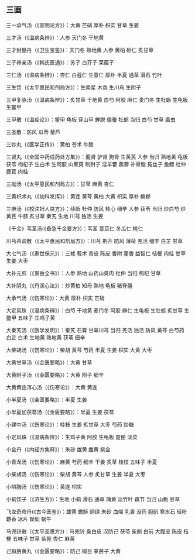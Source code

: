 ## 三画

三一承气汤（《宣明论方》）：大黄 芒硝 厚朴 枳实 甘草 生姜

三才汤（《温病条辨》）：人参 天门冬 干地黄

三才封髓丹（《卫生宝鉴》)：天门冬 熟地黄 人参 黄柏 砂仁 炙甘草

三子养亲汤（《韩氏医通》）：苏子 白芥子 莱菔子

三仁汤（《温病条辨》）：杏仁 白蔻仁 生薏仁 厚朴 半夏  通草 滑石 竹叶

三生饮（《太平惠民和剂局方》）：生南星 木香 生川乌 生附子

三甲复脉汤（《温病条辨》）：炙甘草 干地黄 白芍 阿胶 麻仁 麦门冬 生牡蛎 生龟板 生鳖甲

三甲散（《温疫论》）：鳖甲 龟板 穿山甲 蝉脱 僵蚕 牡蛎 当归 白芍 甘草 䗪虫

三圣散：防风 瓜蒂 藜芦

三妙丸（《医学正传》）：黄柏 苍术 牛膝

三肾丸（《全国中药成药处方集》）：鹿肾 驴肾 狗肾 生黄芪 人参 当归 熟地黄 龟板 茯苓 枸杞子 生白术 生阿胶 山茱萸 制附子 淫羊藿 蒺藜 补骨脂 菟丝子 鱼鳔 杜仲 鹿茸 肉桂

三拗汤（《太平恵民和剂局方》）：甘草 麻黄  杏仁

三黄枳术丸（《幼科发挥》）：黄连 黄芩 黄柏 大黄 枳实 厚朴 槟榔

三痹汤（《校注妇人良方》）：续断 杜仲 防风 桂心 细辛 人参 茯苓 当归 炒白芍 炒黄芪 牛膝 炙甘草 秦艽 生地 川芎 独活 生姜

《千金》苇茎汤(《备急千金要方》）：苇茎 薏苡仁 冬瓜仁 桃仁

川芎茶调散（《太平惠民和剂局方》）：川芎 荆芥 防风 薄荷 羌活 细辛 白芷 甘草

大七气汤（《寿世保元》）：三棱 莪术 青皮 陈皮 香附 藿香 益智仁 桔梗 肉桂 甘草 生姜 大枣

大补元煎（《景岳全书》）：人参 熟地 山药山萸肉 杜仲 当归 枸杞 甘草

大补阴丸（《丹溪心法》）：炒黄柏 知母 熟地 龟板 猪脊髓

大承气汤（《伤寒论》)：大黄 厚朴 枳实 芒硝

大定风珠（《温病条辨》）：白芍 干地黄 麦门冬 阿胶 麻仁 生龟板 生牡蛎 炙甘草 生鳖甲 五味子 生鸡子黄

大秦艽汤（《医学发明》）：秦艽 石膏 甘草川芎 当归 羌活 独活 防风 黄芩 白芍药 白芷 白术 生地黄 熟地黄 茯苓 细辛

大柴胡汤（《伤寒论》）：柴胡 黄芩 芍药 半夏 生姜 枳实 大黄 大枣

大黄甘草汤（《金匮要略》）：大黄 甘草

大黄附子汤（《金匮要略》）：大黄 附子 细辛

大黄黄连泻心汤（《伤寒论》）：大黄 黄连

小半夏汤（《金匮要略》）：半夏 生姜

小半夏加茯苓汤（《金匮要略》）：半夏 生姜  茯苓

小建中汤（《伤寒论》）：桂枝 生姜 炙甘草  大枣 芍药 饴糖

小定风珠（《温病条辨》）：生鸡子黄 阿胶 生龟板 童便 淡菜

小金丹（《内经方集释》）：朱砂 雄黄 雌黄  紫金

小青龙汤（《伤寒论》）：麻黄 芍药 细辛 干姜 炙草 桂枝 五味子 半夏

小柴胡汤（《伤寒论》）：柴胡 黄芩 人参 炙甘草 生姜 半夏 大枣

小陷胸汤（《伤寒论》）：黄连 枳实

小蓟饮子（《济生方》)：生地 小蓟 滑石 通草 蒲黄 淡竹叶 藕节 当归 山栀 甘草

飞龙奇命丹(《古今医鉴》)：雄黄 蟾酥 铜绿 朱砂 血竭 乳香 没药 胆矾 寒水石 轻粉 麝香 冰片 娱蚣 蜗牛

马兜铃散（《太平圣惠方》)：马兜铃 桑白皮  汉防己 茯苓 柴胡 白前 大腹皮 陈皮 桔梗 五味子 甘草 紫苑 杏仁 麻黄

己椒苈黄丸（《金匮要略》）：防己 椒目 葶苈子 大黄
